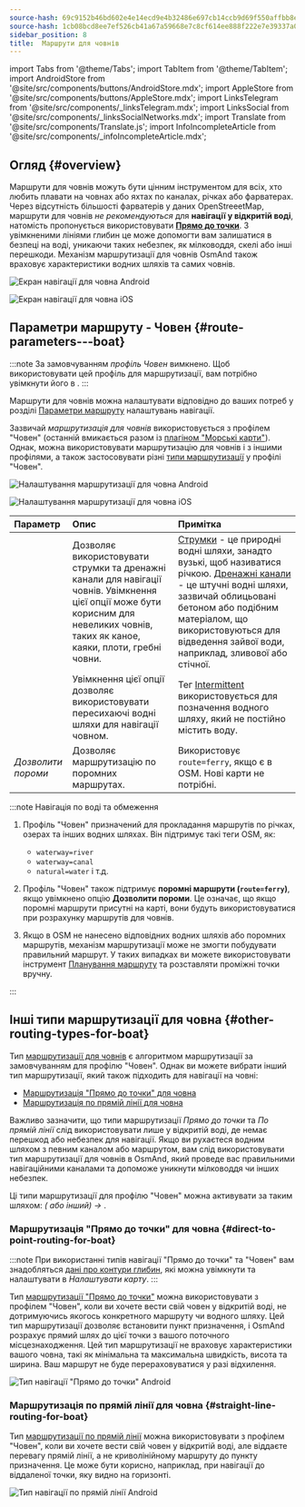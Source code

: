 ```yaml
---
source-hash: 69c9152b46bd602e4e14ecd9e4b32486e697cb14ccb9d69f550affbb8ed29cd6
source-hash: 1cb08bcd8ee7ef526cb41a67a59668e7c8cf614ee888f222e7e39337a0e136c1
sidebar_position: 8
title:  Маршрути для човнів
---
```

import Tabs from '@theme/Tabs';
import TabItem from '@theme/TabItem';
import AndroidStore from '@site/src/components/buttons/AndroidStore.mdx';
import AppleStore from '@site/src/components/buttons/AppleStore.mdx';
import LinksTelegram from '@site/src/components/_linksTelegram.mdx';
import LinksSocial from '@site/src/components/_linksSocialNetworks.mdx';
import Translate from '@site/src/components/Translate.js';
import InfoIncompleteArticle from '@site/src/components/_infoIncompleteArticle.mdx';



## Огляд {#overview}

Маршрути для човнів можуть бути цінним інструментом для всіх, хто любить плавати на човнах або яхтах по каналах, річках або фарватерах. Через відсутність більшості фарватерів у даних OpenStreeetMap, маршрути для човнів *не рекомендуються* для **навігації у відкритій воді**, натомість пропонується використовувати **[Прямо до точки](#direct-to-point-routing-for-boat)**. З увімкненими лініями глибин це може допомогти вам залишатися в безпеці на воді, уникаючи таких небезпек, як мілководдя, скелі або інші перешкоди.
Механізм маршрутизації для човнів OsmAnd також враховує характеристики водних шляхів та самих човнів.

<Tabs groupId="operating-systems" queryString="current-os">

<TabItem value="android" label="Android">

![Екран навігації для човна Android](@site/static/img/navigation/boat/boat_navigation_android.png)

</TabItem>

<TabItem value="ios" label="iOS">  

![Екран навігації для човна iOS](@site/static/img/navigation/boat/boat_navigation_ios.png)  

</TabItem>

</Tabs>  

## Параметри маршруту - Човен {#route-parameters---boat}

:::note
За замовчуванням *профіль Човен* вимкнено. Щоб використовувати цей профіль для маршрутизації, вам потрібно увімкнути його в *<Translate android="true" ids="shared_string_menu,shared_string_settings,application_profiles"/>*.
:::

Маршрути для човнів можна налаштувати відповідно до ваших потреб у розділі [Параметри маршруту](../../navigation/guidance/navigation-settings.md#route-parameters) налаштувань навігації.  

Зазвичай *маршрутизація для човнів* використовується з профілем "Човен" (останній вмикається разом із [плагіном "Морські карти"](../../plugins/nautical-charts.md)). Однак, можна використовувати маршрутизацію для човнів і з іншими профілями, а також застосовувати різні [типи маршрутизації](#other-routing-types-for-boat) у профілі "Човен".


<Tabs groupId="operating-systems" queryString="current-os">

<TabItem value="android" label="Android">


![Налаштування маршрутизації для човна Android](@site/static/img/navigation/routing/boat_route_android.png)  

</TabItem>

<TabItem value="ios" label="iOS">

![Налаштування маршрутизації для човна iOS](@site/static/img/navigation/routing/boat_route_ios.png)  

</TabItem>

</Tabs>

| Параметр | Опис | Примітка |
|:------------|:---------------|:---------------|
| *<Translate android="true" ids="routing_attr_allow_streams_name"/>* | Дозволяє використовувати струмки та дренажні канали для навігації човнів. Увімкнення цієї опції може бути корисним для невеликих човнів, таких як каное, каяки, плоти, гребні човни. | [Струмки](https://wiki.openstreetmap.org/wiki/Tag:waterway%3Dstream) - це природні водні шляхи, занадто вузькі, щоб називатися річкою. [Дренажні канали](https://wiki.openstreetmap.org/wiki/Tag:waterway%3Ddrain) - це штучні водні шляхи, зазвичай облицьовані бетоном або подібним матеріалом, що використовуються для відведення зайвої води, наприклад, зливової або стічної. |
| *<Translate android="true" ids="routing_attr_allow_intermittent_name"/>* | Увімкнення цієї опції дозволяє використовувати пересихаючі водні шляхи для навігації човном. | Тег [Intermittent](https://wiki.openstreetmap.org/wiki/Key:intermittent) використовується для позначення водного шляху, який не постійно містить воду. |
| *Дозволити пороми* | Дозволяє маршрутизацію по поромних маршрутах. | Використовує `route=ferry`, якщо є в OSM. Нові карти не потрібні. |

:::note Навігація по воді та обмеження

1. Профіль "Човен" призначений для прокладання маршрутів по річках, озерах та інших водних шляхах. Він підтримує такі теги OSM, як:
    - `waterway=river`
    - `waterway=canal`
    - `natural=water` і т.д.

2. Профіль "Човен" також підтримує **поромні маршрути (`route=ferry`)**, якщо увімкнено опцію **Дозволити пороми**. Це означає, що якщо поромні маршрути присутні на карті, вони будуть використовуватися при розрахунку маршрутів для човнів.

3. Якщо в OSM не нанесено відповідних водних шляхів або поромних маршрутів, механізм маршрутизації може не змогти побудувати правильний маршрут. У таких випадках ви можете використовувати інструмент [Планування маршруту](../../plan-route/create-route.md) та розставляти проміжні точки вручну.

:::

## Інші типи маршрутизації для човна {#other-routing-types-for-boat}

Тип [маршрутизації для човнів](#route-parameters---boat) є алгоритмом маршрутизації за замовчуванням для профілю "Човен". Однак ви можете вибрати інший тип маршрутизації, який також підходить для навігації на човні:  

 - [Маршрутизація "Прямо до точки" для човна](./boat-navigation.md#direct-to-point-routing-for-boat)
 - [Маршрутизація по прямій лінії для човна](./boat-navigation.md#straight-line-routing-for-boat)

Важливо зазначити, що типи маршрутизації *Прямо до точки* та *По прямій лінії* слід використовувати лише у відкритій воді, де немає перешкод або небезпек для навігації. Якщо ви рухаєтеся водним шляхом з певним каналом або маршрутом, вам слід використовувати тип маршрутизації для човнів в OsmAnd, який проведе вас правильними навігаційними каналами та допоможе уникнути мілководдя чи інших небезпек.  

Ці типи маршрутизації для профілю "Човен" можна активувати за таким шляхом: *<Translate android="true" ids="shared_string_menu,shared_string_settings,configure_profile"/> (<Translate android="true" ids="app_mode_boat"/> або інший) → <Translate android="true" ids="routing_settings_2,nav_type_hint"/>*.


### Маршрутизація "Прямо до точки" для човна {#direct-to-point-routing-for-boat}

:::note
При використанні типів навігації "Прямо до точки" та "Човен" вам знадобляться [дані про контури глибин](../../plugins/nautical-charts.md#nautical-map-style), які можна увімкнути та налаштувати в *Налаштувати карту*.
:::

Тип [маршрутизації "Прямо до точки"](./direct-to-point-routing.md) можна використовувати з профілем "Човен", коли ви хочете вести свій човен у відкритій воді, не дотримуючись якогось конкретного маршруту чи водного шляху. Цей тип маршрутизації дозволяє встановити пункт призначення, і OsmAnd розрахує прямий шлях до цієї точки з вашого поточного місцезнаходження. Цей тип маршрутизації не враховує характеристики вашого човна, такі як мінімальна та максимальна швидкість, висота та ширина. Ваш маршрут не буде перераховуватися у разі відхилення.

![Тип навігації "Прямо до точки" Android](@site/static/img/navigation/boat/direct_navigation_type_android.png)


### Маршрутизація по прямій лінії для човна {#straight-line-routing-for-boat}

Тип [маршрутизації по прямій лінії](./straight-line-routing) можна використовувати з профілем "Човен", коли ви хочете вести свій човен у відкритій воді, але віддаєте перевагу прямій лінії, а не криволінійному маршруту до пункту призначення. Це може бути корисно, наприклад, при навігації до віддаленої точки, яку видно на горизонті.

![Тип навігації по прямій лінії Android](@site/static/img/navigation/boat/straight_navigation_type_android.png)